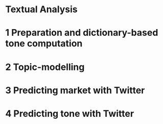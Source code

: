 # Textual Analysis

# 1 Preparation and dictionary-based tone computation

# 2 Topic-modelling

# 3 Predicting market with Twitter

# 4 Predicting tone with Twitter
